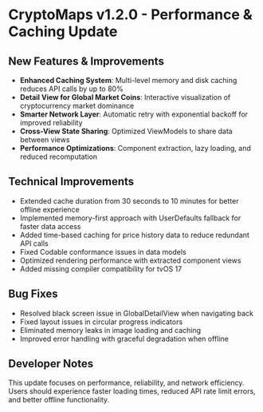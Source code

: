 # CryptoMaps v1.2.0 - Performance & Caching Update

## New Features & Improvements
- **Enhanced Caching System**: Multi-level memory and disk caching reduces API calls by up to 80%
- **Detail View for Global Market Coins**: Interactive visualization of cryptocurrency market dominance
- **Smarter Network Layer**: Automatic retry with exponential backoff for improved reliability
- **Cross-View State Sharing**: Optimized ViewModels to share data between views
- **Performance Optimizations**: Component extraction, lazy loading, and reduced recomputation

## Technical Improvements
- Extended cache duration from 30 seconds to 10 minutes for better offline experience
- Implemented memory-first approach with UserDefaults fallback for faster data access
- Added time-based caching for price history data to reduce redundant API calls
- Fixed Codable conformance issues in data models
- Optimized rendering performance with extracted component views
- Added missing compiler compatibility for tvOS 17

## Bug Fixes
- Resolved black screen issue in GlobalDetailView when navigating back
- Fixed layout issues in circular progress indicators
- Eliminated memory leaks in image loading and caching
- Improved error handling with graceful degradation when offline

## Developer Notes
This update focuses on performance, reliability, and network efficiency. Users should experience faster loading times, reduced API rate limit errors, and better offline functionality.
